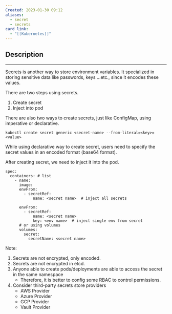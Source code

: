 ```yaml
---
Created: 2023-01-30 09:12
aliases:
  - secret
  - secrets
card link:
  - "[[Kubernetes]]"
---
```

## Description
---

Secrets is another way to store environment variables. It specialized in storing sensitive data like passwords, keys …etc., since it encodes these values.

There are two steps using secrets.

1. Create secret
2. Inject into pod

There are also two ways to create secrets, just like ConfigMap, using imperative or declarative.

`kubectl create secret generic <secret-name> --from-literal=<key>=<value>`

While using declarative way to create secret, users need to specify the secret values in an encoded format (base64 format).

After creating secret, we need to inject it into the pod.

```
spec:
  containers: # list
    - name: 
      image:
	  envFrom:
	    - secretRef:
		    name: <secret name>  # inject all secrets
	
	  envFrom:
		- secretRef:
		    name: <secret name> 
		    key: <env name>  # inject single env from secret
	  # or using volumes
	  volumes:
	    secret:
	      secretName: <secret name>
```

Note:

1. Secrets are not encrypted, only encoded.
2. Secrets are not encrypted in etcd.
3. Anyone able to create pods/deployments are able to access the secret in the same namespace
	- Therefore, it is better to config some RBAC to control permissions.
4. Consider third-party secrets store providers
	- AWS Provider
	- Azure Provider
	- GCP Provider
	- Vault Provider

